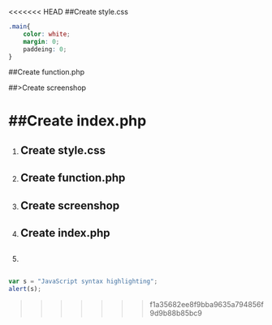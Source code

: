 <<<<<<< HEAD
##Create style.css
```css
.main{
    color: white;
    margin: 0;
    paddeing: 0;
}
```
##Create function.php

##>Create screenshop

##Create index.php
=======
<ol>
    <li>
        <h2>Create style.css</h2>
        <p>
        </p>
    </li>
    <li>
        <h2>Create function.php</h2>
        <p></p>
    </li>
    <li>
        <h2>Create screenshop</h2>
        <p></p>
    </li>
    <li>
        <h2>Create index.php</h2>
        <p></p>
    </li>
    <li>
        <h2></h2>
        <p></p>
    </li>
</ol>

```javascript
var s = "JavaScript syntax highlighting";
alert(s);
```
>>>>>>> f1a35682ee8f9bba9635a794856f9d9b88b85bc9
